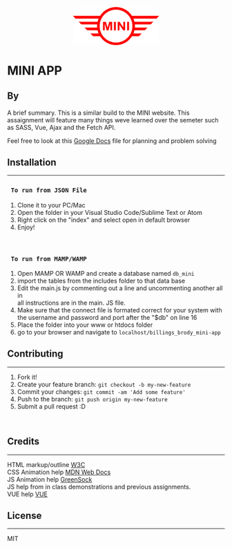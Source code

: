 <div align="center">
  <img src="images/mini_logo.svg" width="200px">
</div>

# MINI APP
## By 


A brief summary. This is a similar build to the MINI website. This assaignment will feature many things weve learned over the semeter such as SASS, Vue, Ajax and the Fetch API.

Feel free to look at this [Google Docs](https://docs.google.com/document/d/1MWwYhAmF17-jtYuHV5Yj3sD4b5DnDE3B6clTpQJTbKI/edit?usp=sharing) file for planning and problem solving

## Installation
***
### ` To run from JSON File`

1. Clone it to your PC/Mac
2. Open the folder in your Visual Studio Code/Sublime Text or Atom
3. Right click on the "index" and select open in default browser
4. Enjoy!

<br>

### ` To run from MAMP/WAMP`
1. Open MAMP OR WAMP and create a database named `db_mini`
2. import the tables from the includes folder to that data base
3. Edit the main.js by commenting out a line and uncommenting another all in <br>
all instructions are in the main. JS file.
4. Make sure that the connect file is formated correct for your system with the username and password and port after the "$db" on line 16 
5. Place the folder into your www or htdocs folder
6. go to your browser and navigate to `localhost/billings_brody_mini-app`


## Contributing
***

1. Fork it!
2. Create your feature branch: `git checkout -b my-new-feature`
3. Commit your changes: `git commit -am 'Add some feature'`
4. Push to the branch: `git push origin my-new-feature`
5. Submit a pull request :D

<br>

## Credits
***
HTML markup/outline [W3C](https://validator.w3.org/)
<br>
CSS Animation help [MDN Web Docs](https://developer.mozilla.org/en-US/)
<br>
JS Animation help [GreenSock](https://greensock.com/)
<br>
JS help from in class demonstrations and previous assignments.
<br>
VUE help [VUE](https://vuejs.org/)
<br>

## License
***
MIT
